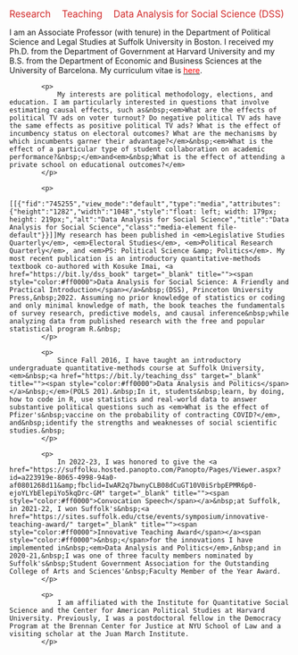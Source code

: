<div style="display: flex; gap: 20px; margin-top: 10px;">
  <a href="https://ellaudet.github.io/research/" style="text-decoration: none; font-size: 1.2em; color: #d22b2b;">Research</a>
  <a href="https://ellaudet.github.io/teaching/" style="text-decoration: none; font-size: 1.2em; color: #d22b2b;">Teaching</a>
  <a href="https://ellaudet.github.io/dssbook/" style="text-decoration: none; font-size: 1.2em; color: #d22b2b;">Data Analysis for Social Science (DSS)</a>
</div>


<p>
				I am an Associate Professor (with tenure) in the Department of Political Science and Legal Studies&nbsp;at Suffolk University in Boston. I received my Ph.D. from&nbsp;the Department of Government at Harvard University and my B.S. from the Department of Economic and Business Sciences at the University of Barcelona.&nbsp;My curriculum vitae is&nbsp;<a href="https://www.dropbox.com/scl/fi/s0k903ernvchi35fu6re2/Llaudet_CV_website.pdf?rlkey=fb02jzo91dc490pvdmowrgpcm&amp;dl=0" target="_blank" title=""><span style="color:#ff0000">here</span></a>.
			</p>

			<p>
				My interests are political methodology, elections, and education. I am particularly interested in questions that involve estimating causal effects, such as&nbsp;<em>What are the effects of political TV ads on voter turnout? Do negative political TV ads have the same effects as positive political TV ads? What is the effect of incumbency status on electoral outcomes? What are the mechanisms by which incumbents garner their advantage?</em>&nbsp;<em>What is the effect of a particular type of student collaboration on academic performance?&nbsp;</em>and<em>&nbsp;What is the effect of attending a private school on educational outcomes?</em>
			</p>

			<p>
				[[{"fid":"745255","view_mode":"default","type":"media","attributes":{"height":"1282","width":"1048","style":"float: left; width: 179px; height: 219px;","alt":"Data Analysis for Social Science","title":"Data Analysis for Social Science","class":"media-element file-default"}}]]My research has been published in <em>Legislative Studies Quarterly</em>, <em>Electoral Studies</em>, <em>Political Research Quarterly</em>, and <em>PS: Political Science &amp; Politics</em>. My most recent publication is an introductory quantitative-methods textbook co-authored with Kosuke Imai, <a href="https://bit.ly/dss_book" target="_blank" title=""><span style="color:#ff0000">Data Analysis for Social Science: A Friendly and Practical Introduction</span></a>&nbsp;(DSS), Princeton University Press,&nbsp;2022. Assuming no prior knowledge of statistics or coding and only minimal knowledge of math, the book teaches the fundamentals of survey research, predictive models, and causal inference&nbsp;while analyzing data from published research with the free and popular statistical program R.&nbsp;
			</p>

			<p>
				Since Fall 2016, I have taught an introductory undergraduate quantitative-methods course at Suffolk University,<em>&nbsp;<a href="https://bit.ly/teaching_dss" target="_blank" title=""><span style="color:#ff0000">Data Analysis and Politics</span></a>&nbsp;</em>(POLS 201).&nbsp;In it, students&nbsp;learn, by doing, how to code in R, use statistics and real-world data to answer substantive political questions such as <em>What is the effect of Pfizer's&nbsp;vaccine on the probability of contracting COVID?</em>, and&nbsp;identify the strengths and weaknesses of social scientific studies.&nbsp;
			</p>

			<p>
				In 2022-23, I was honored to give the <a href="https://suffolku.hosted.panopto.com/Panopto/Pages/Viewer.aspx?id=a223919e-8065-4998-94a0-af0801268d11&amp;fbclid=IwAR2q7bwnyCLB08dCuGT10V0iSrbpEPMR6p0-ejoYLYbElepiYo5kqDrc-GM" target="_blank" title=""><span style="color:#ff0000">Convocation Speech</span></a>&nbsp;at Suffolk, in 2021-22, I won Suffolk's&nbsp;<a href="https://sites.suffolk.edu/ctse/events/symposium/innovative-teaching-award/" target="_blank" title=""><span style="color:#ff0000">Innovative Teaching Award</span></a><span style="color:#ff0000">&nbsp;</span>for the innovations I have implemented in&nbsp;<em>Data Analysis and Politics</em>,&nbsp;and in 2020-21,&nbsp;I was one of three faculty members nominated by Suffolk's&nbsp;Student Government Association for the Outstanding College of Arts and Sciences'&nbsp;Faculty Member of the Year Award.
			</p>

			<p>
				I am affiliated with the Institute for Quantitative Social Science and the Center for American Political Studies at Harvard University. Previously, I was a postdoctoral fellow in the Democracy Program at the Brennan Center for Justice at NYU School of Law and a visiting scholar at the Juan March Institute.
			</p>
